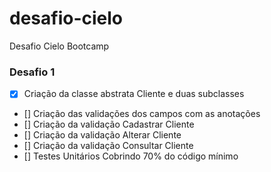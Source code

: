 # desafio-cielo
Desafio Cielo Bootcamp

### Desafio 1

- [x] Criação da classe abstrata Cliente e duas subclasses
- [] Criação das validações dos campos com as anotações 
- [] Criação da validação Cadastrar Cliente
- [] Criação da validação Alterar Cliente
- [] Criação da validação Consultar Cliente
- [] Testes Unitários Cobrindo 70% do código mínimo
